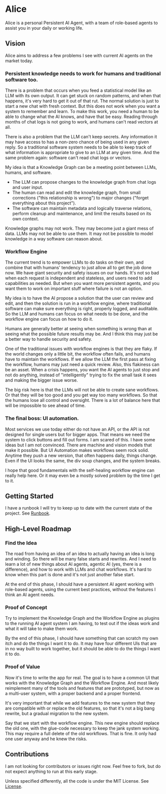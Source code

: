 # Alice
Alice is a personal Persistent AI Agent, with a team of role-based agents to assist you in your daily or working life.

## Vision
Alice aims to address a few problems I see with current AI agents on the market today.

### Persistent knowledge needs to work for humans and traditional software too.
There is a problem that occurs when you feed a statistical model like an LLM with its own output. It can get stuck on random patterns, and when that happens, it's very hard to get it out of that rut. The normal solution is just to start a new chat with fresh context. But this does not work when you want a system to remember and learn. To make this work, you need a human to be able to change what the AI knows, and have that be easy. Reading through months of chat logs is not going to work, and humans can't read vectors at all.

There is also a problem that the LLM can't keep secrets. Any information it may have access to has a non-zero chance of being used in any given reply. So a traditional software system needs to be able to keep track of what information is appropriate to give to an LLM at any given time. And the same problem again: software can't read chat logs or vectors.

My idea is that a Knowledge Graph can be a meeting point between LLMs, humans, and software.
 * The LLM can propose changes to the knowledge graph from chat logs and user input.
 * The human can read and edit the knowledge graph, from small corrections ("this relationship is wrong") to major changes ("forget everything about this project").
 * The software can maintain metadata and logically traverse relations, perform cleanup and maintenance, and limit the results based on its own context.

Knowledge graphs may not work. They may become just a giant mess of data. LLMs may not be able to use them. It may not be possible to model knowledge in a way software can reason about.

### Workflow Engine
The current trend is to empower LLMs to do tasks on their own, and combine that with humans' tendency to just allow all to get the job done now. We have giant security and safety issues on our hands. It's not so bad when each request is independent and stateless, and users need to add capabilities as needed. But when you want more persistent agents, and you want them to work on important stuff where failure is not an option.

My idea is to have the AI propose a solution that the user can review and edit, and then the solution is run in a workflow engine, where traditional software can make sure everything is right, properly logged, and auditable. So the LLM and humans can focus on what needs to be done, and the workflow engine can focus on how to do it.

Humans are generally better at seeing when something is wrong than at seeing what the possible future results may be. And I think this may just be a better way to handle security and safety.

One of the traditional issues with workflow engines is that they are flaky. If the world changes only a little bit, the workflow often fails, and humans have to maintain the workflows. If we allow the LLM the first pass at fixing the workflow, humans may just need a quick review. Also, this flakiness can be an asset. When a crisis happens, you want the AI agents to just stop and not do anything, instead of "intelligently" trying to fix the small task it sees and making the bigger issue worse.

The big risk here is that the LLMs will not be able to create sane workflows. Or that they will be too good and you get way too many workflows. So that the humans lose all control and oversight. There is a lot of balance here that will be impossible to see ahead of time.

### The final boss: UI automation.
Most services we use today either do not have an API, or the API is not designed for single users but for bigger apps. That means we need the system to click buttons and fill out forms. I am scared of this. I have some ideas but I am not convinced. There are machine and vision models that make it possible. But UI Automation makes workflows seem rock solid. Anytime they push a new version, that often happens daily, things change. Even if the UI looks the same, the div soup changes, and the system breaks.

I hope that good fundamentals with the self-healing workflow engine can really help here. Or it may even be a mostly solved problem by the time I get to it.

## Getting Started
I have a runbook I will try to keep up to date with the current state of the project.
See [Runbook](./runbook.md).

## High-Level Roadmap
### Find the Idea

The road from having an idea of an idea to actually having an idea is long and winding. So there will be many false starts and rewrites. And I need to learn a lot of new things about AI agents, agentic AI (yes, there is a difference), and how to work with LLMs and chat workflows. It's hard to know when this part is done and it's not just another false start.

At the end of this phase, I should have a persistent AI agent working with role-based agents, using the current best practices, without the features I think an AI agent needs.

### Proof of Concept
Try to implement the Knowledge Graph and the Workflow Engine as plugins to the running AI agent system I am having, to test out if the ideas work and what it will take to make them work.

By the end of this phase, I should have something that can scratch my own itch and do the things I want it to do. It may have four different UIs that are in no way built to work together, but it should be able to do the things I want it to do.

### Proof of Value
Now it's time to write the app for real. The goal is to have a common UI that works with the Knowledge Graph and the Workflow Engine. And most likely reimplement many of the tools and features that are prototyped, but now as a multi-user system, with a proper backend and a proper frontend.

It's very important that while we add features to the new system that they are compatible with or replace the old features, so that it's not a big bang rewrite, but a gradual migration to the new system.

Say that we start with the workflow engine. This new engine should replace the old one, with the glue-code necessary to keep the jank system working. This may require a full delete of the old workflows. That is fine. It only had one user anyway and he knew the risks.

## Contributions

I am not looking for contributors or issues right now. Feel free to fork, but do not expect anything to run at this early stage.

Unless specified differently, all the code is under the MIT License. See [License](./LICENSE).